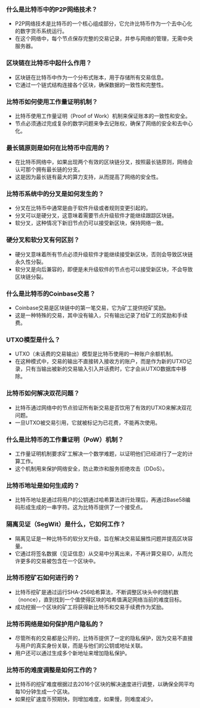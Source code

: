 ### 什么是比特币中的P2P网络技术？

- P2P网络技术是比特币的一个核心组成部分，它允许比特币作为一个去中心化的数字货币系统运行。
- 在这个网络中，每个节点保存完整的交易记录，并参与网络的管理，无需中央服务器。

### 区块链在比特币中起什么作用？

- 区块链在比特币中作为一个分布式账本，用于存储所有交易信息。
- 它通过一个链式结构连接各个区块，确保数据的一致性和完整性。

### 比特币如何使用工作量证明机制？

- 比特币使用工作量证明（Proof of Work）机制来保证账本的一致性和安全。
- 节点必须通过完成复杂的数学问题来争去记账权，确保了网络的安全和去中心化。

### 最长链原则是如何在比特币中应用的？

- 在比特币网络中，如果出现两个有效的区块链分叉，按照最长链原则，网络会认可那个拥有最长链的分支。
- 这是因为最长链有最大的算力支持，从而提高了网络的安全性。

### 比特币系统中的分叉是如何发生的？

- 分叉在比特币中通常是由于软件升级或者规则变更引起的。
- 分叉可以是硬分叉，这意味着需要节点升级软件才能继续跟踪区块链。
- 软分叉，这种情况下新旧节点仍可以接受新区块，保持网络一致。

### 硬分叉和软分叉有何区别？

- 硬分叉意味着所有节点必须升级软件才能继续接受新区块，否则会导致区块链永久性分裂。
- 软分叉是向后兼容的，即便是未升级软件的节点也可以接受新区块，不会导致区块链分裂。

### 什么是比特币的Coinbase交易？

- Coinbase交易是区块链中的第一笔交易，它为矿工提供挖矿奖励。
- 这是一种特殊的交易，其中没有输入，只有输出记录了给矿工的奖励和手续费。

### UTXO模型是什么？

- UTXO（未话费的交易输出）模型是比特币使用的一种账户余额机制。
- 在这种模式中，交易的输出不直接转入接收方的账户，而是作为新的UTXO记录，只有当输出被新的交易输入引入并话费时，它才会从UTXO数据库中移除。

### 比特币如何解决双花问题？

- 比特币通过网络中的节点验证所有新交易是否饮用了有效的UTXO来解决双花问题。
- 一旦UTXO被交易引用，它就被标记为已花费，不能再次使用。

### 什么是比特币的工作量证明（PoW）机制？

- 工作量证明机制要求矿工解决一个数学难题，以证明他们已经进行了一定的计算工作。
- 这个机制用来保护网络安全，防止欺诈和服务拒绝攻击（DDoS）。

### 比特币地址是如何生成的？

- 比特币地址是通过将用户的公钥通过哈希算法进行处理后，再通过Base58编码形成生成的一串字符。这为比特币提供了一个接受点。

### 隔离见证（SegWit）是什么，它如何工作？

- 隔离见证是一种比特币的软分叉升级，旨在解决交易延展性问题并提高区块容量。
- 它通过将签名数据（见证信息）从交易中分离出来，不再计算交易ID，从而允许更多的交易被包含在一个区块中。

### 比特币挖矿石如何进行的？

- 比特币挖矿是通过运行SHA-256哈希算法，不断调整区块头中的随机数（nonce），直到找到一个值使得区块的哈希值满足网络当前的难度目标。
- 成功挖掘一个区块的矿工将获得新比特币和交易手续费作为奖励。

### 比特币网络是如何保护用户隐私的？

- 尽管所有的交易都是公开的，比特币提供了一定的隐私保护，因为交易不直接与用户的真实身份关联，而是与他们的公钥或地址关联。
- 用户还可以通过生成多个新地址来增加隐私保护。

### 比特币的难度调整是如何工作的？

- 比特币的挖矿难度根据过去2016个区块的解决速度进行调整，以确保全网平均每10分钟生成一个区块。
- 如果挖矿速度币预期快，则增加难度，如果慢，则难度减少。